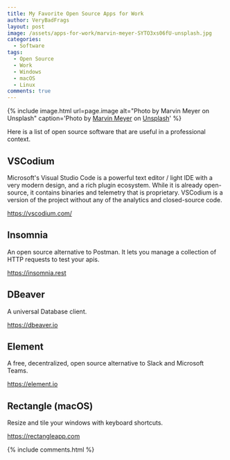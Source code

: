 ```yaml
---
title: My Favorite Open Source Apps for Work
author: VeryBadFrags
layout: post
image: /assets/apps-for-work/marvin-meyer-SYTO3xs06fU-unsplash.jpg
categories:
  - Software
tags:
  - Open Source
  - Work
  - Windows
  - macOS
  - Linux
comments: true
---
```

{% include image.html url=page.image alt="Photo by Marvin Meyer on Unsplash" caption='Photo by <a href="https://unsplash.com/@marvelous?utm_source=unsplash&amp;utm_medium=referral" rel="noopener noreferrer" target="_blank">Marvin Meyer</a> on <a href="https://unsplash.com/s/photos/work?utm_source=unsplash&amp;utm_medium=referral" rel="noopener noreferrer" target="_blank">Unsplash</a>' %}

Here is a list of open source software that are useful in a professional context.

## VSCodium

Microsoft's Visual Studio Code is a powerful text editor / light IDE with a very modern design, and a rich plugin ecosystem. While it is already open-source, it contains binaries and telemetry that is proprietary. VSCodium is a version of the project without any of the analytics and closed-source code.

<https://vscodium.com/>

## Insomnia

An open source alternative to Postman. It lets you manage a collection of HTTP requests to test your apis.

<https://insomnia.rest>

## DBeaver

A universal Database client.

<https://dbeaver.io>

## Element

A free, decentralized, open source alternative to Slack and Microsoft Teams.

<https://element.io>

## Rectangle (macOS)

Resize and tile your windows with keyboard shortcuts.

<https://rectangleapp.com>

{% include comments.html %}
